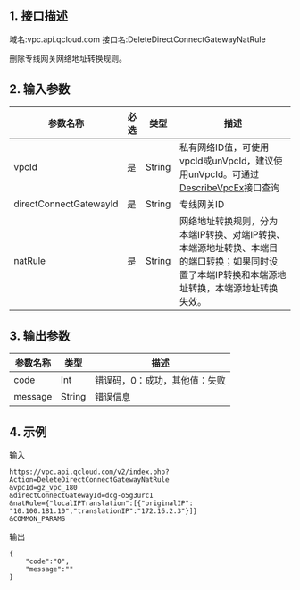 ## 1. 接口描述
域名:vpc.api.qcloud.com
接口名:DeleteDirectConnectGatewayNatRule

删除专线网关网络地址转换规则。

## 2. 输入参数
| 参数名称 | 必选  | 类型 | 描述 |
|---------|---------|---------|---------|
| vpcId | 是 | String | 私有网络ID值，可使用vpcId或unVpcId，建议使用unVpcId。可通过<a href="http://www.qcloud.com/doc/api/245/%E6%9F%A5%E8%AF%A2%E7%A7%81%E6%9C%89%E7%BD%91%E7%BB%9C%E5%88%97%E8%A1%A8" title="DescribeVpcEx">DescribeVpcEx</a>接口查询 |
| directConnectGatewayId | 是 | String | 专线网关ID|
| natRule | 是 | String | 网络地址转换规则，分为本端IP转换、对端IP转换、本端源地址转换、本端目的端口转换；如果同时设置了本端IP转换和本端源地址转换，本端源地址转换失效。|


## 3. 输出参数
| 参数名称 | 类型 | 描述 |
|---------|---------|---------|
| code | Int | 错误码，0：成功，其他值：失败|
| message | String | 错误信息|


## 4. 示例
输入
```
https://vpc.api.qcloud.com/v2/index.php?Action=DeleteDirectConnectGatewayNatRule
&vpcId=gz_vpc_180
&directConnectGatewayId=dcg-o5g3urc1
&natRule={"localIPTranslation":[{"originalIP": "10.100.181.10","translationIP":"172.16.2.3"}]}
&COMMON_PARAMS
```
输出
```
{
    "code":"0",
    "message":""
}
```

